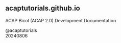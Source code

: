 ## acaptutorials.github.io

ACAP Bicol (ACAP 2.0) Development Documentation

@acaptutorials<br>
20240806
